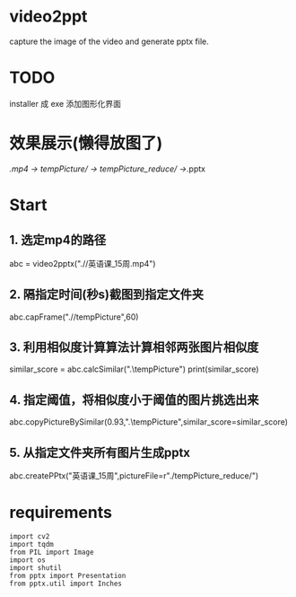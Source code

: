 # video2ppt
capture the image of the video and generate pptx file.

# TODO
installer 成 exe
添加图形化界面

# 效果展示(懒得放图了)
*.mp4 -> tempPicture/ -> tempPicture_reduce/ ->*.pptx

# Start
## 1. 选定mp4的路径
abc = video2pptx(".//英语课_15周.mp4")
## 2. 隔指定时间(秒s)截图到指定文件夹
abc.capFrame(".//tempPicture",60)
## 3. 利用相似度计算算法计算相邻两张图片相似度
similar_score = abc.calcSimilar(".\\tempPicture")
print(similar_score)
## 4. 指定阈值，将相似度小于阈值的图片挑选出来
abc.copyPictureBySimilar(0.93,".\\tempPicture",similar_score=similar_score)
## 5. 从指定文件夹所有图片生成pptx
abc.createPPtx("英语课_15周",pictureFile=r"./tempPicture_reduce/")

# requirements
```
import cv2
import tqdm
from PIL import Image
import os
import shutil
from pptx import Presentation
from pptx.util import Inches
```